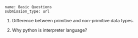 ```ngMeta
name: Basic Questions
submission_type: url
```



1. Difference between primitive and non-primitive data types.


2. Why python is interpreter language?



